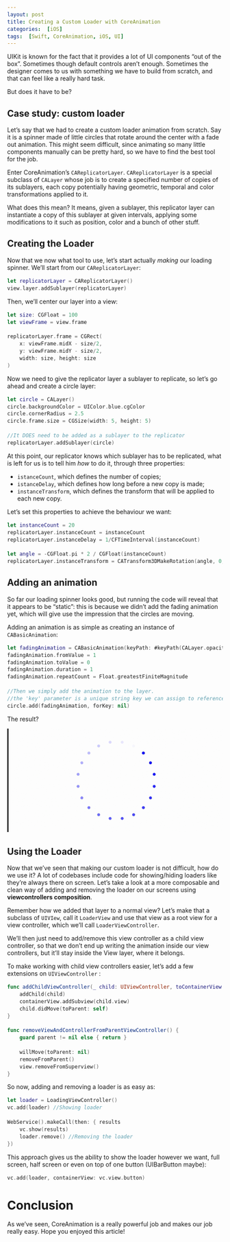 ```yaml
---
layout: post
title: Creating a Custom Loader with CoreAnimation
categories:  [iOS]
tags:  [Swift, CoreAnimation, iOS, UI]
---
```


UIKit is known for the fact that it provides a lot of UI components “out of the box”. Sometimes though default controls aren’t enough. Sometimes the designer comes to us with something we have to build from scratch, and that can feel like a really hard task.

But does it have to be?

## Case study: custom loader

Let’s say that we had to create a custom loader animation from scratch. Say it is a spinner made of little circles that rotate around the center with a fade out animation. This might seem difficult, since animating so many little components manually can be pretty hard, so we have to find the best tool for the job.

Enter CoreAnimation’s `CAReplicatorLayer`.
`CAReplicatorLayer` is a special subclass of `CALayer` whose job is to create a specified number of copies of its sublayers, each copy potentially having geometric, temporal and color transformations applied to it.

What does this mean? It means, given a sublayer, this replicator layer can instantiate a copy of this sublayer at given intervals, applying some modifications to it such as position, color and a bunch of other stuff.

## Creating the Loader

Now that we now what tool to use, let’s start actually *making* our loading spinner. We’ll start from our `CAReplicatorLayer`:

```swift
let replicatorLayer = CAReplicatorLayer()
view.layer.addSublayer(replicatorLayer)
```

Then, we’ll center our layer into a view:

```swift
let size: CGFloat = 100
let viewFrame = view.frame

replicatorLayer.frame = CGRect(
    x: viewFrame.midX - size/2,
    y: viewFrame.midY - size/2,
    width: size, height: size
)
```

Now we need to give the replicator layer a sublayer to replicate, so let’s go ahead and create a circle layer:

```swift
let circle = CALayer()
circle.backgroundColor = UIColor.blue.cgColor
circle.cornerRadius = 2.5
circle.frame.size = CGSize(width: 5, height: 5)

//It DOES need to be added as a sublayer to the replicator
replicatorLayer.addSublayer(circle)
```

At this point, our replicator knows which sublayer has to be replicated, what is left for us is to tell him *how* to do it, through three properties: 
- `istanceCount`, which defines the number of copies;
- `istanceDelay`, which defines how long before a new copy is made;
- `instanceTransform`, which defines the transform that will be applied to each new copy.

Let’s set this properties to achieve the behaviour we want:

```swift
let instanceCount = 20
replicatorLayer.instanceCount = instanceCount
replicatorLayer.instanceDelay = 1/CFTimeInterval(instanceCount)

let angle = -CGFloat.pi * 2 / CGFloat(instanceCount)
replicatorLayer.instanceTransform = CATransform3DMakeRotation(angle, 0, 0, 1)
```

## Adding an animation

So far our loading spinner looks good, but running the code will reveal that it appears to be “static”: this is because we didn’t add the fading animation yet, which will give use the impression that the circles are moving.

Adding an animation is as simple as creating an instance of `CABasicAnimation`:

```swift
let fadingAnimation = CABasicAnimation(keyPath: #keyPath(CALayer.opacity))
fadingAnimation.fromValue = 1
fadingAnimation.toValue = 0
fadingAnimation.duration = 1
fadingAnimation.repeatCount = Float.greatestFiniteMagnitude

//Then we simply add the animation to the layer.
//the 'key' parameter is a unique string key we can assign to reference the animation later.
circle.add(fadingAnimation, forKey: nil)
```

The result?

![](/img/LoaderCoreAnimation.gif)

## Using the Loader

Now that we’ve seen that making our custom loader is not difficult, how do we use it?
A lot of codebases include code for showing/hiding loaders like they’re always there on screen. Let’s take a look at a more composable and clean way of adding and removing the loader on our screens using **viewcontrollers composition**. 

Remember how we added that layer to a normal view? Let’s make that a subclass of `UIVIew`, call it `LoaderView` and use that view as a root view for a view controller, which we’ll call `LoaderViewController`.

We’ll then just need to add/remove this view controller as a child view controller, so that we don’t end up writing the animation inside our view controllers, but it’ll stay inside the View layer, where it belongs.

To make working with child view controllers easier, let’s add a few extensions on `UIViewController` :

```swift
func addChildViewController(_ child: UIViewController, toContainerView containerView: UIView) {
    addChild(child)
    containerView.addSubview(child.view)
    child.didMove(toParent: self)
}
    
func removeViewAndControllerFromParentViewController() {
    guard parent != nil else { return }
        
    willMove(toParent: nil)
    removeFromParent()
    view.removeFromSuperview()
}
```

So now, adding and removing a loader is as easy as:

```swift
let loader = LoadingViewController()
vc.add(loader) //Showing loader

WebService().makeCall(then: { results
	vc.show(results)
	loader.remove() //Removing the loader
})
```

This approach gives us the ability to show the loader however we want, full screen, half screen or even on top of one button (UIBarButton maybe):

```swift
vc.add(loader, containerView: vc.view.button)
```


# Conclusion

As we’ve seen, CoreAnimation is a really powerful job and makes our job really easy. Hope you enjoyed this article!
